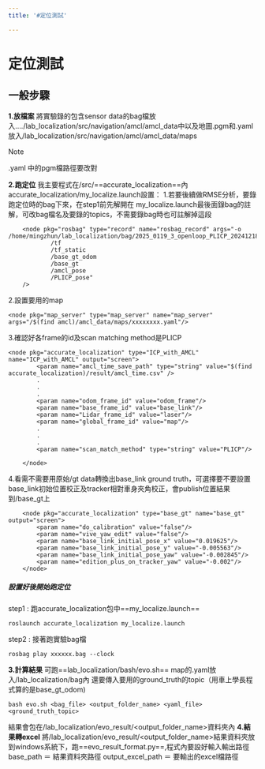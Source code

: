 ```yaml
---
title: '#定位測試'

---
```


# 定位測試
## 一般步驟
**1.放檔案** 
將實驗錄的包含sensor data的bag檔放入..../lab_localization/src/navigation/amcl/amcl_data中以及地圖.pgm和.yaml放入/lab_localization/src/navigation/amcl/amcl_data/maps
>[!Note]
>.yaml 中的pgm檔路徑要改對

**2.跑定位** 
我主要程式在/src/==accurate_localization==內
accurate_localization/my_localize.launch設置：
1.若要後續做RMSE分析，要錄跑定位時的bag下來，在step1前先解開在 my_localize.launch最後面錄bag的註解，可改bag檔名及要錄的topics，不需要錄bag時也可註解掉這段
```
    <node pkg="rosbag" type="record" name="rosbag_record" args="-o /home/mingzhun/lab_localization/bag/2025_0119_3_openloop_PLICP_20241218_vive_mapping_test3_no_calid
            /tf
            /tf_static
            /base_gt_odom
            /base_gt
            /amcl_pose
            /PLICP_pose"
    /> 
```
2.設置要用的map
```
<node pkg="map_server" type="map_server" name="map_server" args="/$(find amcl)/amcl_data/maps/xxxxxxxx.yaml"/> 
```
3.確認好各frame的id及scan matching method是PLICP
```
<node pkg="accurate_localization" type="ICP_with_AMCL" name="ICP_with_AMCL" output="screen">
        <param name="amcl_time_save_path" type="string" value="$(find accurate_localization)/result/amcl_time.csv" />
        .
        .
        .
        <param name="odom_frame_id" value="odom_frame"/>
        <param name="base_frame_id" value="base_link"/>
        <param name="Lidar_frame_id" value="laser"/>
        <param name="global_frame_id" value="map"/>
        .
        .
        .
        <param name="scan_match_method" type="string" value="PLICP"/>
        
    </node>
```
4.看需不需要用原始/gt data轉換出base_link ground truth，可選擇要不要設置base_link初始位置校正及tracker相對車身夾角校正，會publish位置結果到/base_gt上
```
    <node pkg="accurate_localization" type="base_gt" name="base_gt" output="screen">
        <param name="do_calibration" value="false"/>
        <param name="vive_yaw_edit" value="false"/>
        <param name="base_link_initial_pose_x" value="0.019625"/>
        <param name="base_link_initial_pose_y" value="-0.005563"/>
        <param name="base_link_initial_pose_yaw" value="-0.002845"/>
        <param name="edition_plus_on_tracker_yaw" value="-0.002"/>
    </node>
```
##### 設置好後開始跑定位
step1 : 跑accurate_localization包中==my_localize.launch==

```
roslaunch accurate_localization my_localize.launch 
```
step2 : 接著跑實驗bag檔
```
rosbag play xxxxxx.bag --clock 
```

**3.計算結果**
可跑==lab_localization/bash/evo.sh==
map的.yaml放入/lab_localization/bag內
還要傳入要用的ground_truth的topic（用車上學長程式算的是base_gt_odom)
```
bash evo.sh <bag_file> <output_folder_name> <yaml_file> <ground_truth_topic>
```
結果會包在/lab_localization/evo_result/<output_folder_name>資料夾內
**4.結果轉excel**
將/lab_localization/evo_result/<output_folder_name>結果資料夾放到windows系統下，跑==evo_result_format.py==,程式內要設好輸入輸出路徑
base_path ＝ 結果資料夾路徑
output_excel_path ＝ 要輸出的excel檔路徑
